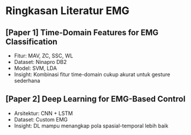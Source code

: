 # Ringkasan Literatur EMG

## [Paper 1] Time-Domain Features for EMG Classification
- Fitur: MAV, ZC, SSC, WL
- Dataset: Ninapro DB2
- Model: SVM, LDA
- Insight: Kombinasi fitur time-domain cukup akurat untuk gesture sederhana

## [Paper 2] Deep Learning for EMG-Based Control
- Arsitektur: CNN + LSTM
- Dataset: Custom EMG
- Insight: DL mampu menangkap pola spasial-temporal lebih baik
